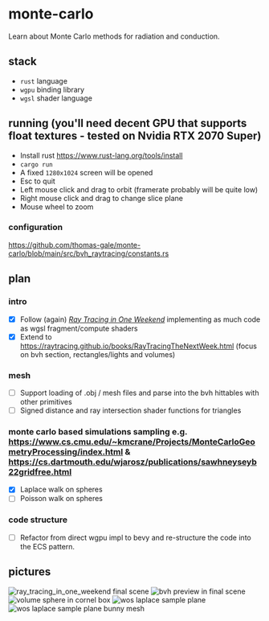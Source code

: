 # monte-carlo
Learn about Monte Carlo methods for radiation and conduction.

## stack
- `rust` language
- `wgpu` binding library
- `wgsl` shader language

## running (you'll need decent GPU that supports float textures - tested on Nvidia RTX 2070 Super)
- Install rust https://www.rust-lang.org/tools/install
- `cargo run`
- A fixed `1280x1024` screen will be opened
- Esc to quit
- Left mouse click and drag to orbit (framerate probably will be quite low)
- Right mouse click and drag to change slice plane
- Mouse wheel to zoom

### configuration
https://github.com/thomas-gale/monte-carlo/blob/main/src/bvh_raytracing/constants.rs

## plan
### intro
- [x] Follow (again) [_Ray Tracing in One Weekend_](https://raytracing.github.io/books/RayTracingInOneWeekend.html) implementing as much code as wgsl fragment/compute shaders
- [x] Extend to https://raytracing.github.io/books/RayTracingTheNextWeek.html (focus on bvh section, rectangles/lights and volumes)

### mesh
- [ ] Support loading of .obj / mesh files and parse into the bvh hittables with other primitives
- [ ] Signed distance and ray intersection shader functions for triangles

### monte carlo based simulations sampling e.g. https://www.cs.cmu.edu/~kmcrane/Projects/MonteCarloGeometryProcessing/index.html & https://cs.dartmouth.edu/wjarosz/publications/sawhneyseyb22gridfree.html
- [x] Laplace walk on spheres
- [ ] Poisson walk on spheres

### code structure
- [ ] Refactor from direct wgpu impl to bevy and re-structure the code into the ECS pattern.

## pictures
![ray_tracing_in_one_weekend final scene](https://user-images.githubusercontent.com/11990706/170242871-14b1ed44-1134-4bd7-b557-69f7c788fcae.png)
![bvh preview in final scene](https://user-images.githubusercontent.com/11990706/173129836-4b0307c2-5652-423a-9786-6d6bf775c618.png)
![volume sphere in cornel box](https://user-images.githubusercontent.com/11990706/175810986-34269991-fbdd-437d-9a3c-ae0a062833f4.png)
![wos laplace sample plane](https://user-images.githubusercontent.com/11990706/176406605-579a46f0-e3e3-4bc0-9c83-afd09d81474d.png)
![wos laplace sample plane bunny mesh](https://user-images.githubusercontent.com/11990706/179814785-3677cd1a-4cde-43c3-9d6f-5a35ee94d80a.png)
